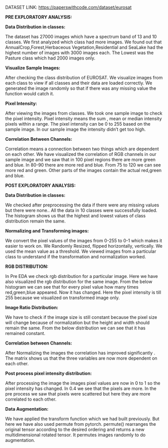 DATASET LINK: https://paperswithcode.com/dataset/eurosat


**PRE EXPLORATORY ANALYSIS:**

**Data Distribution in classes:**


The dataset has 27000 images which have a spectrum band of 13 and 10 classes. We first  analyzed which class had more images. We found out that AnnualCrop,Forest,Herbaceous Vegetation,Residential and SeaLake had the highest number of images with 3000 images each. The Lowest was the Pasture class which had 2000 images only.


**Visualize Sample Images:**

After checking the class distribution of EUROSAT. We visualize images from each class to view if all classes and their data are loaded correctly. We generated the image randomly so that if there was any missing value the function would catch it.


**Pixel Intensity:**

After viewing the images from classes. We took one sample image to check the pixel intensity. Pixel intensity means the sum , mean or median intensity pixels within a range. The pixel intensity can be 0 to 255 based on the sample image. In our sample image the intensity didn’t get too high.


**Correlation Between Channels:**

Correlation means a connection between two things which are dependent on each other. We have visualized the correlation of RGB channels in our sample image and we saw  that in 100 pixel regions there are more green and blue. In 80-90 there are more red and blue. From 75 to 120 we can see more red and green. Other parts of the images contain the actual red,green and blue.


**POST EXPLORATORY ANALYSIS:**

**Data Distribution in classes:**

We checked after preprocessing the data if there were any missing values but there were none..  All the data in 10 classes were successfully loaded. The histogram shows us that the highest and lowest values of class distribution remain the same.


**Normalizing and Transforming images:**

We convert the pixel values of the images from  0-255 to 0-1 which makes it easier to work on. We Randomly Resized, flipped horizontally, vertically. We used the mean value as a threshold. We viewed images from a particular class to understand if the transformation and normalization worked.

**RGB DISTRIBUTION:**

In Pre EDA we check rgb distribution for a particular image. Here we have also visualized the rgb distribution for the same image. From the below histogram we can see that for every pixel value how many times red,green,blue appeared. Now it has changed. Here the pixel intensity is till 255 because we visualized on transformed image only.

**Image Ratio Distribution:**

We have to check if the image size is still constant because the pixel size will change because of normalization but the height and width should remain the same. From the below distribution we can see that it has remained constant.

**Correlation between Channels:**

After Normalizing the images the correlation has improved significantly . The matrix shows us that the three variables are now more dependent on each other. 

**Post process pixel intensity distribution:**

After processing the image the images pixel values are now in 0 to 1 so the pixel intensity has changed. In 0.4 we see that the pixels are more. In the pre process we saw that pixels were scattered but here they are more correlated to each other.

**Data Augmentation:**

We have applied the transform function which we had built previously. But here we have also used permute from pytorch. permute() rearranges the original tensor according to the desired ordering and returns a new multidimensional rotated tensor. It permutes images randomly to do augmentation.

